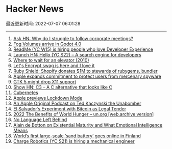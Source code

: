 # Hacker News

最近更新时间: 2022-07-07 06:01:28

--- 
1. [Ask HN: Why do I struggle to follow corporate meetings?](https://news.ycombinator.com/item?id=32003266) 
2. [Fog Volumes arrive in Godot 4.0](https://godotengine.org/article/fog-volumes-arrive-in-godot-4) 
3. [ReadMe (YC W15) is hiring people who love Developer Experience](https://readme.com/careers) 
4. [Launch HN: Hello (YC S22) – A search engine for developers](https://news.ycombinator.com/item?id=32003215) 
5. [Where to wait for an elevator (2010)](https://www.johndcook.com/blog/2010/11/29/where-to-wait-for-an-elevator/) 
6. [Let's Encrypt swag is here and I love it](https://letsencrypt.org/donate/) 
7. [Ruby Shield: Shopify donates $1M to stewards of rubygems, bundler](http://rubycentral.org/ruby-shield) 
8. [Apple expands commitment to protect users from mercenary spyware](https://www.apple.com/newsroom/2022/07/apple-expands-commitment-to-protect-users-from-mercenary-spyware/) 
9. [GTK 5 might drop X11 support](https://www.theregister.com/2022/07/05/gtk_5_might_drop_x11/) 
10. [Show HN: C3 – A C alternative that looks like C](https://news.ycombinator.com/item?id=32005678) 
11. [Cubernetes](https://www.justingarrison.com/blog/2022-07-06-cubernetes/) 
12. [Apple previews Lockdown Mode](https://www.apple.com/newsroom/2022/07/apple-expands-commitment-to-protect-users-from-mercenary-spyware/) 
13. [An Apple Original Podcast on Ted Kaczynski the Unabomber](https://podcasts.apple.com/us/podcast/project-unabom/id1627613321) 
14. [El Salvador’s Experiment with Bitcoin as Legal Tender](https://www.nber.org/digest-202207/el-salvadors-experiment-bitcoin-legal-tender) 
15. [2022 The Benefits of World Hunger – un.org [web.archive version]](https://web.archive.org/web/20220706173519/https://www.un.org/en/chronicle/article/benefits-world-hunger) 
16. [No Language Left Behind](https://ai.facebook.com/research/no-language-left-behind/) 
17. [Alain de Botton on Existential Maturity and What Emotional Intelligence Means](https://www.themarginalian.org/2019/11/25/the-school-of-life-book/) 
18. [World’s first large-scale ‘sand battery’ goes online in Finland](https://www.energy-storage.news/worlds-first-large-scale-sand-battery-goes-online-in-finland/) 
19. [Charge Robotics (YC S21) is hiring a mechanical engineer](https://www.ycombinator.com/companies/charge-robotics/jobs/VFEVUkD-mechanical-engineer) 
